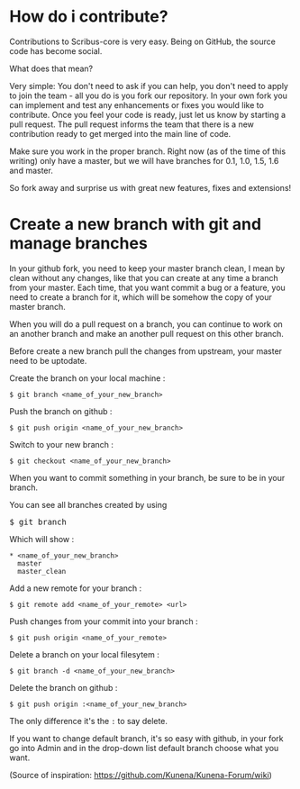 # How do i contribute?

Contributions to Scribus-core is very easy. Being on GitHub, the source code has become social.

What does that mean?

Very simple: You don't need to ask if you can help, you don't need to apply to join the team - all you do is you fork our repository. In your own fork you can implement and test any enhancements or fixes you would like to contribute. Once you feel your code is ready, just let us know by starting a pull request. The pull request informs the team that there is a new contribution ready to get merged into the main line of code.

Make sure you work in the proper branch. Right now (as of the time of this writing) only have a master, but we will have branches for 0.1, 1.0, 1.5, 1.6 and master.

So fork away and surprise us with great new features, fixes and extensions!


# Create a new branch with git and manage branches

In your github fork, you need to keep your master branch clean, I mean by clean without any changes, like that you can create at any time a branch from your master. Each time, that you want commit a bug or
a feature, you need to create a branch for it, which will be somehow the copy of your master branch. 

When you will do a pull request on a branch, you can continue to work on an another branch and make an another pull request on this other branch. 

Before create a new branch pull the changes from upstream, your master need to be uptodate.

Create the branch on your local machine :

    $ git branch <name_of_your_new_branch>

Push the branch on github :

    $ git push origin <name_of_your_new_branch> 

Switch to your new branch :

    $ git checkout <name_of_your_new_branch>

When you want to commit something in your branch, be sure to be in your branch.

You can see all branches created by using 

<pre>$ git branch </pre>

Which will show :

    * <name_of_your_new_branch>
      master
      master_clean

Add a new remote for your branch :

    $ git remote add <name_of_your_remote> <url>

Push changes from your commit into your branch :

    $ git push origin <name_of_your_remote>

Delete a branch on your local filesytem :

    $ git branch -d <name_of_your_new_branch>

Delete the branch on github :

    $ git push origin :<name_of_your_new_branch>

The only difference it's the `:` to say delete.

If you want to change default branch, it's so easy with github, in your fork go into Admin and in the drop-down list default branch choose what you want.

(Source of inspiration: https://github.com/Kunena/Kunena-Forum/wiki)
